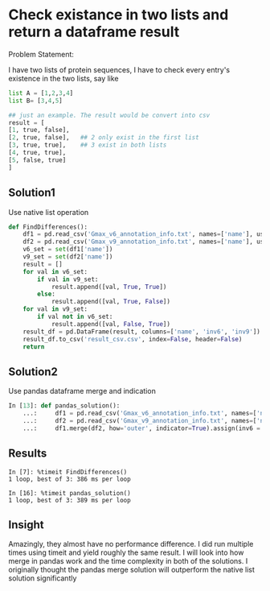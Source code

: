 # Check existance in two lists and return a dataframe result

Problem Statement:

I have two lists of protein sequences, I have to check every entry's existence in the two lists, say like 

``` python
list A = [1,2,3,4]
list B= [3,4,5]

## just an example. The result would be convert into csv
result = [
[1, true, false],
[2, true, false],   ## 2 only exist in the first list
[3, true, true],    ## 3 exist in both lists
[4, true, true],
[5, false, true]
]
```


## Solution1

Use native list operation


```python
def FindDifferences():    
    df1 = pd.read_csv('Gmax_v6_annotation_info.txt', names=['name'], usecols=[0], delimiter='\t')
    df2 = pd.read_csv('Gmax_v9_annotation_info.txt', names=['name'], usecols=[2], delimiter='\t')
    v6_set = set(df1['name'])
    v9_set = set(df2['name'])
    result = []
    for val in v6_set:
        if val in v9_set:
            result.append([val, True, True])
        else:
            result.append([val, True, False])
    for val in v9_set:
        if val not in v6_set:
            result.append([val, False, True])
    result_df = pd.DataFrame(result, columns=['name', 'inv6', 'inv9'])
    result_df.to_csv('result_csv.csv', index=False, header=False)
    return

```

## Solution2

Use pandas dataframe merge and indication

```python
In [13]: def pandas_solution():
    ...:     df1 = pd.read_csv('Gmax_v6_annotation_info.txt', names=['name'], usecols=[0], delimiter='\t')
    ...:     df2 = pd.read_csv('Gmax_v9_annotation_info.txt', names=['name'], usecols=[2], delimiter='\t')
    ...:     df1.merge(df2, how='outer', indicator=True).assign(inv6 = lambda x:x._merge != "right_only", inv9 = lambda x:x._merge != "left_only").drop("_merge", 1).to_csv('resultcsv.csv')

```

## Results


```
In [7]: %timeit FindDifferences()
1 loop, best of 3: 386 ms per loop

In [16]: %timeit pandas_solution()
1 loop, best of 3: 389 ms per loop

```

## Insight

Amazingly, they almost have no performance difference. I did run multiple times using timeit and yield roughly the same result.
I will look into how merge in pandas work and the time complexity in both of the solutions. I originally thought the pandas merge
solution will outperform the native list solution significantly
